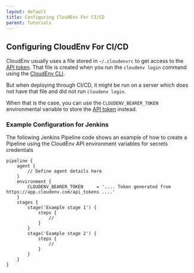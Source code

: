 ```yaml
---
layout: default
title: Configuring CloudEnv For CI/CD
parent: Tutorials
---
```


## Configuring CloudEnv For CI/CD

CloudEnv usually uses a file stored in `~/.cloudenvrc` to get access to the [API token](/pages/api/bearer-token.html). That file is created when you run the `cloudenv login` command using the [CloudEnv CLI](/pages/installation/cli.html).

But when deploying through CI/CD, it might be run on a server which does not have that file and did not run `cloudenv login`.

When that is the case, you can use the `CLOUDENV_BEARER_TOKEN` environmental variable to store the [API token](/pages/api/bearer-token.html) instead.

### Example Configuration for Jenkins

The following Jenkins Pipeline code shows an example of how to create a Pipeline using the CloudEnv API environment variables for secrets credentials

```
pipeline {
    agent {
        // Define agent details here
    }
    environment {
        CLOUDENV_BEARER_TOKEN     = '.... Token generated from https://app.cloudenv.com/api_tokens ....'
    }
    stages {
        stage('Example stage 1') {
            steps {
                // 
            }
        }
        stage('Example stage 2') {
            steps {
                // 
            }
        }
    }
}
```

